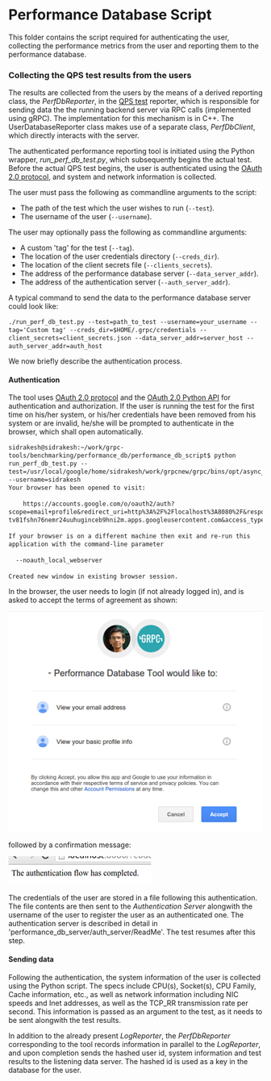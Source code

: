 # Performance Database Script

This folder contains the script required for authenticating the user, collecting the performance metrics from the user and reporting them to the performance database.

### Collecting the QPS test results from the users

The results are collected from the users by the means of a derived reporting class, the _PerfDbReporter_,  in the [QPS test](https://github.com/grpc/grpc/tree/master/test/cpp/qps) reporter, which is responsible for sending data the the running backend server via RPC calls (implemented using gRPC). The implementation for this mechanism is in C++. The UserDatabaseReporter class makes use of a separate class, _PerfDbClient_, which directly interacts with the server.

The authenticated performance reporting tool is initiated using the Python wrapper, _run_perf_db_test.py_, which subsequently begins the actual test. Before the actual QPS test begins, the user is authenticated using the [OAuth 2.0 protocol](https://developers.google.com/identity/protocols/OAuth2), and system and network information is collected.

The user must pass the following as commandline arguments to the script:
- The path of the test which the user wishes to run (`--test`).
- The username of the user (`--username`).

The user may optionally pass the following as commandline arguments:
- A custom 'tag' for the test (`--tag`).
- The location of the user credentials directory (`--creds_dir`).
- The location of the client secrets file (`--clients_secrets`).
- The address of the performance database server (`--data_server_addr`).
- The address of the authentication server (`--auth_server_addr`).

A typical command to send the data to the performance database server could look like:

    ./run_perf_db_test.py --test=path_to_test --username=your_username --tag='Custom tag' --creds_dir=$HOME/.grpc/credentials --client_secrets=client_secrets.json --data_server_addr=server_host --auth_server_addr=auth_host

We now briefly describe the authentication process.

#### Authentication

The tool uses [OAuth 2.0 protocol](https://developers.google.com/identity/protocols/OAuth2) and the [OAuth 2.0 Python API](https://developers.google.com/api-client-library/python/guide/aaa_oauth) for authentication and authorization. If the user is running the test for the first time on his/her system, or his/her credentials have been removed from his system or are invalid, he/she will be prompted to authenticate in the browser, which shall open automatically.

    sidrakesh@sidrakesh:~/work/grpc-tools/benchmarking/performance_db/performance_db_script$ python run_perf_db_test.py --test=/usr/local/google/home/sidrakesh/work/grpcnew/grpc/bins/opt/async_streaming_ping_pong_test --username=sidrakesh
    Your browser has been opened to visit:
    
        https://accounts.google.com/o/oauth2/auth?scope=email+profile&redirect_uri=http%3A%2F%2Flocalhost%3A8080%2F&response_type=code&client_id=1018396037782-tv81fshn76nemr24uuhuginceb9hni2m.apps.googleusercontent.com&access_type=offline
    
    If your browser is on a different machine then exit and re-run this
    application with the command-line parameter 
    
      --noauth_local_webserver
    
    Created new window in existing browser session.


In the browser, the user needs to login (if not already logged in), and is asked to accept the terms of agreement as shown:

![alt tag](../images/Auth%20agreement.png)

followed by a confirmation message:

![alt tag](../images/Auth%20completion.png)

The credentials of the user are stored in a file following this authentication. The file contents are then sent to the *Authentication Server* alongwith the username of the user to register the user as an authenticated one. The authentication server is described in detail in 'performance_db_server/auth_server/ReadMe'. The test resumes after this step.

#### Sending data

Following the authentication, the system information of the user is collected using the Python script. The specs include CPU(s), Socket(s), CPU Family, Cache information, etc., as well as network information including NIC speeds and Inet addresses, as well as the TCP_RR transmission rate per second. This information is passed as an argument to the test, as it needs to be sent alongwith the test results.

In addition to the already present _LogReporter_, the _PerfDbReporter_ corresponding to the tool records information in parallel to the _LogReporter_, and upon completion sends the hashed user id, system information and test results to the listening data server. The hashed id is used as a key in the database for the user.
